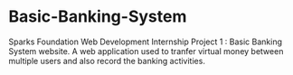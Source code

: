 # Basic-Banking-System
Sparks Foundation Web Development Internship Project 1 : Basic Banking System website. A web application used to tranfer virtual money between multiple users and also record the banking activities.

